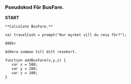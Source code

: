 

### Pseudokod För BusFare.

**START**
```
**Calculate BusFare.**

var travelCash = prompt("Hur mycket vill du resa för?");

800kr

Addera summan till ditt resekort.

function addBusFare(x,y,z) {
   var x = 500;
   var y = 200;
   var z = 100;
}


```
